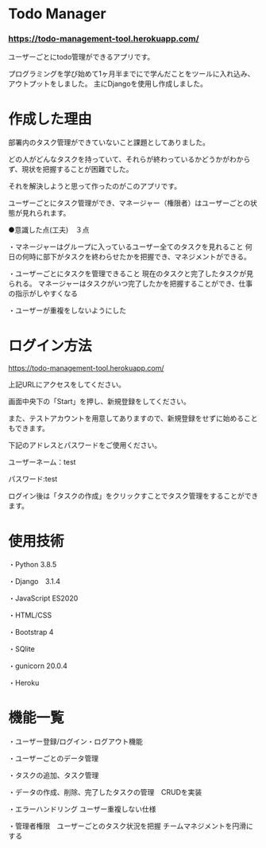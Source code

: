 # Todo Manager
### https://todo-management-tool.herokuapp.com/

ユーザーごとにtodo管理ができるアプリです。

プログラミングを学び始めて1ヶ月半までにで学んだことをツールに入れ込み、アウトプットをしました。
主にDjangoを使用し作成しました。

# 作成した理由
部署内のタスク管理ができていないこと課題としてありました。

どの人がどんなタスクを持っていて、それらが終わっているかどうかがわからず、現状を把握することが困難でした。

それを解決しようと思って作ったのがこのアプリです。

ユーザーごとにタスク管理ができ、マネージャー（権限者）はユーザーごとの状態が見れられます。

●意識した点(工夫)　３点

・マネージャーはグループに入っているユーザー全てのタスクを見れること
何日の何時に部下がタスクを終わらせたかを把握でき、マネジメントができる。

・ユーザーごとにタスクを管理できること
現在のタスクと完了したタスクが見られる。
マネージャーはタスクがいつ完了したかを把握することができ、仕事の指示がしやすくなる

・ユーザーが重複をしないようにした

# ログイン方法
https://todo-management-tool.herokuapp.com/

上記URLにアクセスをしてください。

画面中央下の「Start」を押し、新規登録をしてください。

また、テストアカウントを用意してありますので、新規登録をせずに始めることもできます。

下記のアドレスとパスワードをご使用ください。

ユーザーネーム：test

パスワード:test

ログイン後は「タスクの作成」をクリックすことでタスク管理をすることができます。


# 使用技術
・Python 3.8.5

・Django　3.1.4

・JavaScript ES2020

・HTML/CSS

・Bootstrap 4

・SQlite

・gunicorn 20.0.4

・Heroku


# 機能一覧
・ユーザー登録/ログイン・ログアウト機能

・ユーザーごとのデータ管理

・タスクの追加、タスク管理

・データの作成、削除、完了したタスクの管理　CRUDを実装

・エラーハンドリング
ユーザー重複しない仕様

・管理者権限　ユーザーごとのタスク状況を把握
チームマネジメントを円滑にする